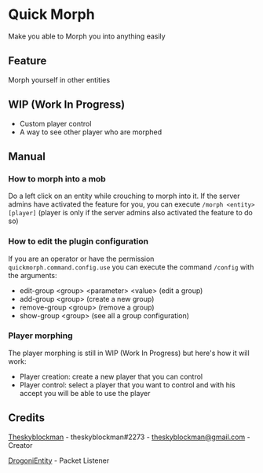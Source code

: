 # Quick Morph
Make you able to Morph you into anything easily
## Feature
Morph yourself in other entities
## WIP (Work In Progress)
* Custom player control
* A way to see other player who are morphed

## Manual
### How to morph into a mob
Do a left click on an entity while crouching to morph into it.
If the server admins have activated the feature for you, you can execute ``/morph <entity> [player]``
(player is only if the server admins also activated the feature to do so)
### How to edit the plugin configuration
If you are an operator or have the permission `quickmorph.command.config.use` you can execute the command
`/config` with the arguments:
* edit-group \<group> \<parameter> \<value> (edit a group)
* add-group \<group> (create a new group)
* remove-group \<group> (remove a group)
* show-group \<group> (see all a group configuration)
### Player morphing
The player morphing is still in WIP (Work In Progress) but here's how it will work:

* Player creation: create a new player that you can control
* Player control: select a player that you want to control and with his accept you will be able to use the player

## Credits
[Theskyblockman](https://github.com/theskyblockman) - theskyblockman#2273 - theskyblockman@gmail.com - Creator

[DrogoniEntity](https://github.com/drogonientity) - Packet Listener
